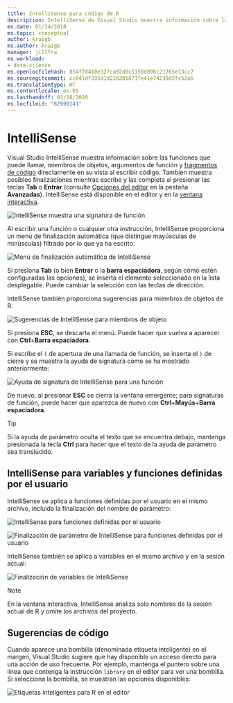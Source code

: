 ```yaml
---
title: IntelliSense para código de R
description: IntelliSense de Visual Studio muestra información sobre las funciones, los miembros de objeto, los fragmentos de código y las finalizaciones mientras se escribe código de R.
ms.date: 01/24/2018
ms.topic: conceptual
author: kraigb
ms.author: kraigb
manager: jillfra
ms.workload:
- data-science
ms.openlocfilehash: 854f7d410e327ca92d0c5156d89bc21765e13cc7
ms.sourcegitcommit: cc841df335d1d22d281871fe41e74238d2fc52a6
ms.translationtype: HT
ms.contentlocale: es-ES
ms.lasthandoff: 03/18/2020
ms.locfileid: "62999141"
---
```

# <a name="intellisense"></a>IntelliSense

Visual Studio IntelliSense muestra información sobre las funciones que puede llamar, miembros de objetos, argumentos de función y [fragmentos de código](code-snippets-for-r.md) directamente en su vista al escribir código. También muestra posibles finalizaciones mientras escribe y las completa al presionar las teclas **Tab** o **Entrar** (consulte [Opciones del editor](editing-r-code-in-visual-studio.md#editor-options) en la pestaña **Avanzadas**). IntelliSense está disponible en el editor y en la [ventana interactiva](interactive-repl-for-r-in-visual-studio.md).

![IntelliSense muestra una signatura de función](media/intellisense-function-signature.png)

Al escribir una función o cualquier otra instrucción, IntelliSense proporciona un menú de finalización automática (que distingue mayúsculas de minúsculas) filtrado por lo que ya ha escrito:

![Menú de finalización automática de IntelliSense](media/intellisense-auto-complete-menu.png)

Si presiona **Tab** (o bien **Entrar** o la **barra espaciadora**, según cómo estén configuradas las opciones), se inserta el elemento seleccionado en la lista desplegable. Puede cambiar la selección con las teclas de dirección.

IntelliSense también proporciona sugerencias para miembros de objetos de R:

![Sugerencias de IntelliSense para miembros de objeto](media/intellisense-auto-complete-r-objects.png)

Si presiona **ESC**, se descarta el menú. Puede hacer que vuelva a aparecer con **Ctrl**+**Barra espaciadora**.

Si escribe el `(` de apertura de una llamada de función, se inserta el `)` de cierre y se muestra la ayuda de signatura como se ha mostrado anteriormente:

![Ayuda de signatura de IntelliSense para una función](media/intellisense-function-signature.png)

De nuevo, al presionar **ESC** se cierra la ventana emergente; para signaturas de función, puede hacer que aparezca de nuevo con **Ctrl**+**Mayús**+**Barra espaciadora**.

> [!Tip]
> Si la ayuda de parámetro oculta el texto que se encuentra debajo, mantenga presionada la tecla **Ctrl** para hacer que el texto de la ayuda de parámetro sea translúcido.

## <a name="intellisense-for-user-defined-functions-and-variables"></a>IntelliSense para variables y funciones definidas por el usuario

IntelliSense se aplica a funciones definidas por el usuario en el mismo archivo, incluida la finalización del nombre de parámetro:

![IntelliSense para funciones definidas por el usuario](media/intellisense-same-file-functions.png)

![Finalización de parámetro de IntelliSense para funciones definidas por el usuario](media/intellisense-parameter-completion.png)

IntelliSense también se aplica a variables en el mismo archivo y en la sesión actual:

![Finalización de variables de IntelliSense](media/intellisense-variable-completion.png)

> [!Note]
> En la ventana interactiva, IntelliSense analiza solo nombres de la sesión actual de R y omite los archivos del proyecto.

## <a name="code-suggestions"></a>Sugerencias de código

Cuando aparece una bombilla (denominada etiqueta inteligente) en el margen, Visual Studio sugiere que hay disponible un acceso directo para una acción de uso frecuente. Por ejemplo, mantenga el puntero sobre una línea que contenga la instrucción `library` en el editor para ver una bombilla. Si selecciona la bombilla, se muestran las opciones disponibles:

![Etiquetas inteligentes para R en el editor](media/intellisense-smart-tags.png)
